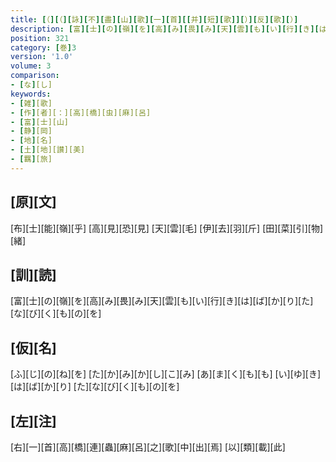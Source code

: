 ```yaml
---
title: [（][（][詠][不][盡][山][歌][一][首][[并][短][歌]][）][反][歌][）]
description: [富][士][の][嶺][を][高][み][畏][み][天][雲][も][い][行][き][は][ば][か][り][た][な][び][く][も][の][を]
position: 321
category: [巻]3
version: '1.0'
volume: 3
comparison:
- [な][し]
keywords:
- [雑][歌]
- [作][者][：][高][橋][虫][麻][呂]
- [富][士][山]
- [静][岡]
- [地][名]
- [土][地][讃][美]
- [羈][旅]
---
```


## [原][文]

[布][士][能][嶺][乎] [高][見][恐][見] [天][雲][毛] [伊][去][羽][斤] [田][菜][引][物][緒]

## [訓][読]

[富][士][の][嶺][を][高][み][畏][み][天][雲][も][い][行][き][は][ば][か][り][た][な][び][く][も][の][を]

## [仮][名]

[ふ][じ][の][ね][を] [た][か][み][か][し][こ][み] [あ][ま][く][も][も] [い][ゆ][き][は][ば][か][り] [た][な][び][く][も][の][を]

## [左][注]

[右][一][首][高][橋][連][蟲][麻][呂][之][歌][中][出][焉] [以][類][載][此]

